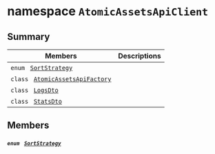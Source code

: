 # namespace `AtomicAssetsApiClient` 

## Summary

 Members                                | Descriptions                                
----------------------------------------|---------------------------------------------
`enum ` [`SortStrategy`](#namespace_atomic_assets_api_client_1a1a2688049f7c9dc4f77213ca78b6de0f)            | 
`class ` [`AtomicAssetsApiFactory`](AtomicAssetsApiClient--AtomicAssetsApiFactory.md) | 
`class ` [`LogsDto`](AtomicAssetsApiClient--LogsDto.md) | 
`class ` [`StatsDto`](AtomicAssetsApiClient--StatsDto.md) | 

## Members

##### `enum ` [`SortStrategy`](#namespace_atomic_assets_api_client_1a1a2688049f7c9dc4f77213ca78b6de0f) 

